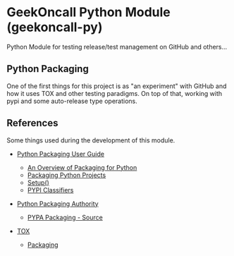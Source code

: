 # GeekOncall Python Module (geekoncall-py)

Python Module for testing release/test management on GitHub and others...

## Python Packaging

One of the first things for this project is as "an experiment" with GitHub
and how it uses TOX and other testing paradigms. On top of that, working
with pypi and some auto-release type operations.

## References

Some things used during the development of this module.

* [Python Packaging User Guide](https://packaging.python.org/en/latest/)
  - [An Overview of Packaging for Python](https://packaging.python.org/en/latest/overview/)
  - [Packaging Python Projects](https://packaging.python.org/en/latest/tutorials/packaging-projects/)
  - [Setup()](https://setuptools.readthedocs.io/en/latest/userguide/declarative_config.html)
  - [PYPI Classifiers](https://pypi.org/classifiers/)


* [Python Packaging Authority](https://www.pypa.io/en/latest/)
  - [PYPA Packaging - Source](https://github.com/pypa/packaging.python.org)


* [TOX](https://tox.wiki/en/latest/)
  - [Packaging](https://tox.wiki/en/latest/example/package.html)
